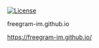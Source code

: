 [![License](https://img.shields.io/github/license/freegram-im/freegram-im.github.io.svg)](https://github.com/freegram-im/freegram-im.github.io/blob/master/LICENSE)

freegram-im.github.io

https://freegram-im.github.io/
